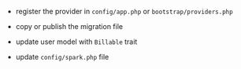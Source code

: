 - register the provider in `config/app.php` or `bootstrap/providers.php`

- copy or publish the migration file

- update user model with `Billable` trait

- update `config/spark.php` file